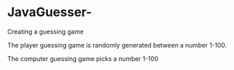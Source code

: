 # JavaGuesser-

Creating a guessing game 

The player guessing game is randomly generated between a number 1-100.

The computer guessing game picks a number 1-100